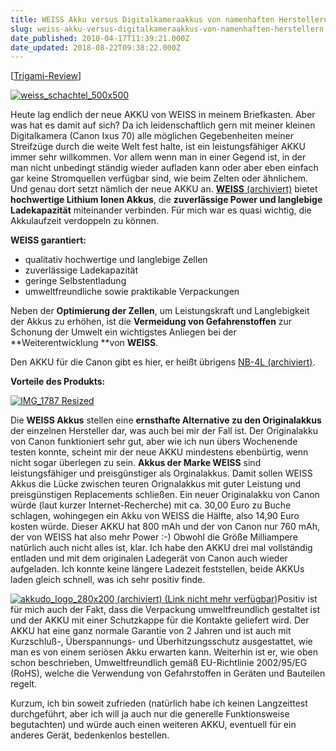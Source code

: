 ```yaml
---
title: WEISS Akku versus Digitalkameraakkus von namenhaften Herstellern
slug: weiss-akku-versus-digitalkameraakkus-von-namenhaften-herstellern
date_published: 2010-04-17T11:39:21.000Z
date_updated: 2018-08-22T09:38:22.000Z
---
```


[[Trigami-Review](http://www.trigami.com/?blog=http://thafaker.de)]

[![weiss_schachtel_500x500](//picdump.thafaker.de/2010/04/weiss_schachtel_500x500.jpg)](http://picdump.thafaker.de/2010/04/weiss_schachtel_500x500.jpg)

Heute lag endlich der neue AKKU von WEISS in meinem Briefkasten. Aber was hat es damit auf sich? Da ich leidenschaftlich gern mit meiner kleinen Digitalkamera (Canon Ixus 70) alle möglichen Gegebenheiten meiner Streifzüge durch die weite Welt fest halte, ist ein leistungsfähiger AKKU immer sehr willkommen. Vor allem wenn man in einer Gegend ist, in der man nicht unbedingt ständig wieder aufladen kann oder aber eben einfach gar keine Stromquellen verfügbar sind, wie beim Zelten oder ähnlichem. Und genau dort setzt nämlich der neue AKKU an. [**WEISS** (archiviert)](http://web.archive.org/web/20100419063931/http://www.akkudo.de:80/) bietet **hochwertige Lithium Ionen Akkus**, die **zuverlässige Power  und langlebige Ladekapazität** miteinander verbinden. Für mich war es quasi wichtig, die Akkulaufzeit verdoppeln zu können.

**WEISS garantiert:**

- qualitativ  hochwertige und langlebige Zellen
- zuverlässige Ladekapazität
- geringe  Selbstentladung
- umweltfreundliche sowie praktikable  Verpackungen

Neben der **Optimierung der Zellen**, um  Leistungskraft und Langlebigkeit der Akkus zu erhöhen, ist die **Vermeidung  von Gefahrenstoffen** zur Schonung der Umwelt ein wichtigstes  Anliegen bei der **Weiterentwicklung **von **WEISS**.

Den AKKU für die Canon gibt es hier, er heißt übrigens [NB-4L (archiviert)](http://web.archive.org/web/20100419062255/http://www.akkudo.de:80/original-weiss-akku-canon-nb4l-p-4314.html).

**Vorteile des  Produkts:**

[![IMG_1787 Resized](//picdump.thafaker.de/2010/04/IMG_1787-Resized-580x435.jpg)](http://picdump.thafaker.de/2010/04/IMG_1787-Resized.jpg)

Die **WEISS  Akkus** stellen eine **ernsthafte Alternative zu den  Originalakkus** der einzelnen Hersteller dar, was auch bei mir der Fall ist. Der Originalakku von Canon funktioniert sehr gut, aber wie ich nun übers Wochenende testen konnte, scheint mir der neue AKKU mindestens ebenbürtig, wenn nicht sogar überlegen zu sein. **Akkus der Marke WEISS** sind leistungsfähiger und preisgünstiger als Orginalakkus. Damit sollen  WEISS Akkus die Lücke zwischen teuren Orignalakkus mit guter Leistung  und preisgünstigen Replacements schließen. Ein neuer Originalakku von Canon würde (laut kurzer Internet-Recherche) mit ca. 30,00 Euro zu Buche schlagen, wohingegen ein Akku von WEISS die Hälfte, also 14,90 Euro kosten würde. Dieser AKKU hat 800 mAh und der von Canon nur 760 mAh, der von WEISS hat also mehr Power :-) Obwohl die Größe Milliampere natürlich auch nicht alles ist, klar. Ich habe den AKKU drei mal vollständig entladen und mit dem originalen Ladegerät von Canon auch wieder aufgeladen. Ich konnte keine längere Ladezeit feststellen, beide AKKUs laden gleich schnell, was ich sehr positiv finde.

[![akkudo_logo_280x200](//picdump.thafaker.de/2010/04/akkudo_logo_280x200.png) (archiviert) (Link nicht mehr verfügbar)](http://web.archive.org/web/20091019074743/http://www.akkudo.de:80/)Positiv ist für mich auch der Fakt, dass die Verpackung umweltfreundlich gestaltet ist und der AKKU mit einer Schutzkappe für die Kontakte geliefert wird. Der AKKU hat eine ganz normale Garantie von 2 Jahren und ist auch mit Kurzschluß-, Überspannungs- und Überhitzungsschutz ausgestattet, wie man es von einem seriösen Akku erwarten kann. Weiterhin ist er, wie oben schon beschrieben, Umweltfreundlich gemäß EU-Richtlinie 2002/95/EG (RoHS), welche die Verwendung von Gefahrstoffen in Geräten und Bauteilen regelt.

Kurzum, ich bin soweit zufrieden (natürlich habe ich keinen Langzeittest durchgeführt, aber ich will ja auch nur die generelle Funktionsweise begutachten) und würde auch einen weiteren AKKU, eventuell für ein anderes Gerät, bedenkenlos bestellen.
